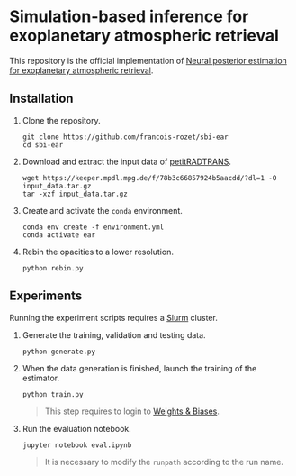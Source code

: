 # Simulation-based inference for exoplanetary atmospheric retrieval

This repository is the official implementation of [Neural posterior estimation for exoplanetary atmospheric retrieval](https://arxiv.org/abs/2301.06575).

## Installation

1. Clone the repository.

    ```
    git clone https://github.com/francois-rozet/sbi-ear
    cd sbi-ear
    ```

2. Download and extract the input data of [petitRADTRANS](https://petitradtrans.readthedocs.io).

    ```
    wget https://keeper.mpdl.mpg.de/f/78b3c66857924b5aacdd/?dl=1 -O input_data.tar.gz
    tar -xzf input_data.tar.gz
    ```

3. Create and activate the `conda` environment.

    ```
    conda env create -f environment.yml
    conda activate ear
    ```

4. Rebin the opacities to a lower resolution.

    ```
    python rebin.py
    ```

## Experiments

Running the experiment scripts requires a [Slurm](https://wikipedia.org/wiki/Slurm_Workload_Manager) cluster.

1. Generate the training, validation and testing data.

    ```
    python generate.py
    ```

2. When the data generation is finished, launch the training of the estimator.

    ```
    python train.py
    ```

    > This step requires to login to [Weights & Biases](https://wandb.ai/site).

3. Run the evaluation notebook.

    ```
    jupyter notebook eval.ipynb
    ```

    > It is necessary to modify the `runpath` according to the run name.

